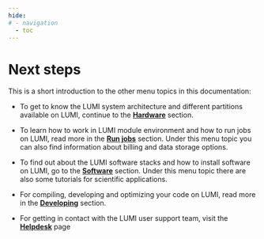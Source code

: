 ```yaml
---
hide:
# - navigation
  - toc
---
```


[running-jobs]: ../runjobs/overview.md
[Hardware]: ../overview/overview.md
[helpdesk]: ../generic/helpdesk.md
[software]: ../software/index.md
[development]: ../development/index.md


# Next steps



<!-- Great! Reaching this page hopefully means that you can now log in to LUMI environment and know your way around with moving data to/from LUMI. 


-->

<!-- This page helps you to start navigating the different sections in this documentation with listing some key points in each topic: -->

<!-- Great! Now you are ready to start learning about the LUMI environment and how to work in it. On this page are given short descriptions of each menu topic of this documenation. -->

This is a short introduction to the other menu topics in this documentation:


- To get to know the LUMI system architecture and different partitions available on LUMI, continue to the [**Hardware**][Hardware] section.


- To learn how to work in LUMI module environment and how to run jobs on LUMI, read more in the [**Run jobs**][running-jobs] section. Under this menu topic you can also find information about billing and data storage options.  

- To find out about the LUMI software stacks and how to install software on LUMI, go to the [**Software**][software] section. Under this menu topic there are also some tutorials for scientific applications.

- For compiling, developing and optimizing your code on LUMI, read more in the [**Developing**][development] section. 

- For getting in contact with the LUMI user support team, visit the [**Helpdesk**][helpdesk] page

<!-- - How to [get help][helpdesk] with using LUMI -->

<!-- - [Learn about the LUMI user support team][LUST] and what we give support for
- See the most requently asked questions about connecting to LUMI and using the LUMI comuting environment from our [tech support FAQ][tFAQ]
- Learn about [training courses and material][training] about LUMI
- Keep updated about [service breaks][service-breaks] -->


</br>




